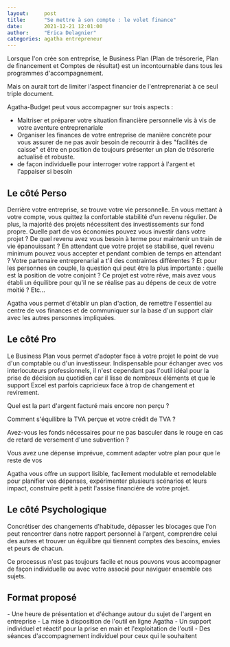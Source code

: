 ```yaml
---
layout:     post
title:      "Se mettre à son compte : le volet finance"
date:       2021-12-21 12:01:00
author:     "Erica Delagnier"
categories: agatha entrepreneur
---
```


Lorsque l'on crée son entreprise, le Business Plan (Plan de trésorerie, Plan de financement et Comptes de résultat) est un incontournable dans tous les programmes d'accompagnement. 

Mais on aurait tort de limiter l'aspect financier de l'entreprenariat à ce seul triple document. 

Agatha-Budget peut vous accompagner sur trois aspects : 

- Maitriser et préparer votre situation financière personnelle vis à vis de votre aventure entreprenariale
- Organiser les finances de votre entreprise de manière concréte pour vous assurer de ne pas avoir besoin de recourrir à des "facilités de caisse" et être en position de toujours présenter un plan de trésorerie actualisé et robuste. 
-  de façon individuelle pour interroger votre rapport à l'argent et l'appaiser si besoin

<h2>Le côté Perso</h2>


Derrière votre entreprise, se trouve votre vie personnelle. En vous mettant à votre compte, vous quittez la confortable stabilité d'un revenu régulier. De plus, la majorité des projets nécessitent des investissements sur fond propre. 
Quelle part de vos économies pouvez vous investir dans votre projet ? 
De quel revenu avez vous besoin à terme pour maintenir un train de vie épanouissant ? 
En attendant que votre projet se stabilise, quel revenu minimum pouvez vous accepter et pendant combien de temps en attendant ? 
Votre partenaire entreprenarial a t'il des contraintes différentes ?
Et pour les personnes en couple, la question qui peut être la plus importante : quelle est la position de votre conjoint ? Ce projet est votre rêve, mais avez vous établi un équilibre pour qu'il ne se réalise pas au dépens de ceux de votre moitié ?
Etc...

Agatha vous permet d'établir un plan d'action, de remettre l'essentiel au centre de vos finances et de communiquer sur la base d'un support clair avec les autres personnes impliquées. 

<h2>Le côté Pro</h2>

Le Business Plan vous permet d'adopter face à votre projet le point de vue d'un comptable ou d'un investisseur. 
Indispensable pour échanger avec vos interlocuteurs professionnels, il n'est cependant pas l'outil idéal pour la prise de décision au quotidien car il lisse de nombreux éléments et que le support Excel est parfois capricieux face à trop de changement et revirement.

Quel est la part d'argent facturé mais encore non perçu ? 

Comment s'équilibre la TVA perçue et votre crédit de TVA ?

Avez-vous les fonds nécessaires pour ne pas basculer dans le rouge en cas de retard de versement d'une subvention ? 

Vous avez une dépense imprévue, comment adapter votre plan pour que le reste de vos

Agatha vous offre un support lisible, facilement modulable et remodelable pour planifier vos dépenses, expérimenter plusieurs scénarios et leurs impact, construire petit à petit l'assise financiére de votre projet.

<h2>Le côté Psychologique</h2>

Concrétiser des changements d'habitude, dépasser les blocages que l'on peut rencontrer dans notre rapport personnel à l'argent, comprendre celui des autres et trouver un équilibre qui tiennent comptes des besoins, envies et peurs de chacun. 

Ce processus n'est pas toujours facile et nous pouvons vous accompagner de façon individuelle ou avec votre associé pour naviguer ensemble ces sujets.



<h2>Format proposé</h2>
- Une heure de présentation et d'échange autour du sujet de l'argent en entreprise
- La mise à disposition de l'outil en ligne Agatha
- Un support individuel et réactif pour la prise en main et l'exploitation de l'outil
- Des séances d'accompagnement individuel pour ceux qui le souhaitent